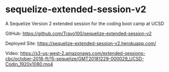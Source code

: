 # sequelize-extended-session-v2
A Sequelize Version 2 extended session for the coding boot camp at UCSD

GitHub: https://github.com/Travo100/sequelize-extended-session-v2

Deployed Site: https://sequelize-extended-session-v2.herokuapp.com/

Video: https://s3-us-west-2.amazonaws.com/extended-sessions-cbc/october-2018-ft/15-sequelize/GMT20181229-000029_UCSD-Codin_1920x1080.mp4